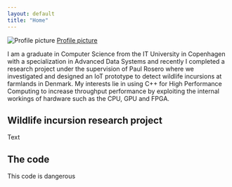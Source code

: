 ```yaml
---
layout: default
title: "Home"
---
```


![Profile picture](https://user-images.githubusercontent.com/4943215/55412536-edbba180-5567-11e9-9c70-6d33bca3f8ed.jpg)
[Profile picture](jannik.png)

I am a graduate in Computer Science from the IT University in Copenhagen with a specialization in Advanced Data Systems and recently I completed a research project under
the supervision of Paul Rosero where we investigated and designed an IoT prototype to detect wildlife incursions at farmlands in Denmark. 
My interests lie in using C++ for High Performance Computing to increase throughput performance by exploiting the internal workings of hardware such as the CPU, GPU and
FPGA.

## Wildlife incursion research project
Text

## The code
This code is dangerous
